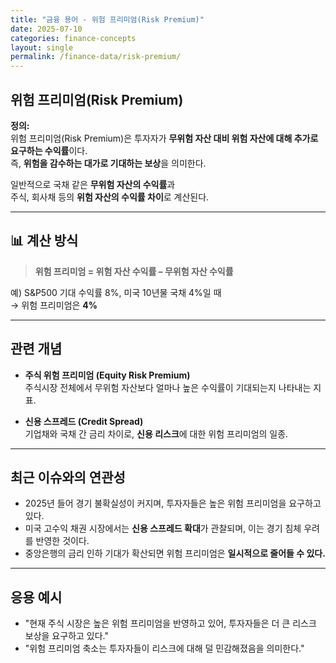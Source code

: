 ```yaml
---
title: "금융 용어 - 위험 프리미엄(Risk Premium)"
date: 2025-07-10
categories: finance-concepts
layout: single
permalink: /finance-data/risk-premium/
---
```


## 위험 프리미엄(Risk Premium)

**정의:**  
위험 프리미엄(Risk Premium)은 투자자가 **무위험 자산 대비 위험 자산에 대해 추가로 요구하는 수익률**이다.  
즉, **위험을 감수하는 대가로 기대하는 보상**을 의미한다.

일반적으로 국채 같은 **무위험 자산의 수익률**과  
주식, 회사채 등의 **위험 자산의 수익률 차이**로 계산된다.

---

## 📊 계산 방식

> **위험 프리미엄 = 위험 자산 수익률 – 무위험 자산 수익률**

예) S&P500 기대 수익률 8%, 미국 10년물 국채 4%일 때  
→ 위험 프리미엄은 **4%**

---

## 관련 개념

- **주식 위험 프리미엄 (Equity Risk Premium)**  
  주식시장 전체에서 무위험 자산보다 얼마나 높은 수익률이 기대되는지 나타내는 지표.

- **신용 스프레드 (Credit Spread)**  
  기업채와 국채 간 금리 차이로, **신용 리스크**에 대한 위험 프리미엄의 일종.

---

##  최근 이슈와의 연관성

- 2025년 들어 경기 불확실성이 커지며, 투자자들은 높은 위험 프리미엄을 요구하고 있다.  
- 미국 고수익 채권 시장에서는 **신용 스프레드 확대**가 관찰되며, 이는 경기 침체 우려를 반영한 것이다.  
- 중앙은행의 금리 인하 기대가 확산되면 위험 프리미엄은 **일시적으로 줄어들 수 있다.**

---

##  응용 예시

- "현재 주식 시장은 높은 위험 프리미엄을 반영하고 있어, 투자자들은 더 큰 리스크 보상을 요구하고 있다."  
- "위험 프리미엄 축소는 투자자들이 리스크에 대해 덜 민감해졌음을 의미한다."  

